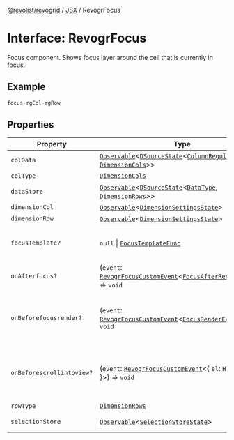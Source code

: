 [@revolist/revogrid](README.md) / [JSX](Namespace.JSX.md) / RevogrFocus

# Interface: RevogrFocus

Focus component. Shows focus layer around the cell that is currently in focus.

## Example

```ts
focus-rgCol-rgRow
```

## Properties

| Property | Type | Description | Defined in |
| ------ | ------ | ------ | ------ |
| `colData` | [`Observable`](TypeAlias.Observable.md)\<[`DSourceState`](TypeAlias.DSourceState.md)\<[`ColumnRegular`](Interface.ColumnRegular.md), [`DimensionCols`](TypeAlias.DimensionCols.md)\>\> | Column source | [src/components.d.ts:1725](https://github.com/revolist/revogrid/blob/e4a447d6483665fe275065ba5ef60722f4635503/src/components.d.ts#L1725) |
| `colType` | [`DimensionCols`](TypeAlias.DimensionCols.md) | Column type | [src/components.d.ts:1729](https://github.com/revolist/revogrid/blob/e4a447d6483665fe275065ba5ef60722f4635503/src/components.d.ts#L1729) |
| `dataStore` | [`Observable`](TypeAlias.Observable.md)\<[`DSourceState`](TypeAlias.DSourceState.md)\<[`DataType`](TypeAlias.DataType.md), [`DimensionRows`](TypeAlias.DimensionRows.md)\>\> | Data rows source | [src/components.d.ts:1733](https://github.com/revolist/revogrid/blob/e4a447d6483665fe275065ba5ef60722f4635503/src/components.d.ts#L1733) |
| `dimensionCol` | [`Observable`](TypeAlias.Observable.md)\<[`DimensionSettingsState`](Interface.DimensionSettingsState.md)\> | Dimension settings X | [src/components.d.ts:1737](https://github.com/revolist/revogrid/blob/e4a447d6483665fe275065ba5ef60722f4635503/src/components.d.ts#L1737) |
| `dimensionRow` | [`Observable`](TypeAlias.Observable.md)\<[`DimensionSettingsState`](Interface.DimensionSettingsState.md)\> | Dimension settings Y | [src/components.d.ts:1741](https://github.com/revolist/revogrid/blob/e4a447d6483665fe275065ba5ef60722f4635503/src/components.d.ts#L1741) |
| `focusTemplate?` | `null` \| [`FocusTemplateFunc`](TypeAlias.FocusTemplateFunc.md) | Focus template custom function. Can be used to render custom focus layer. | [src/components.d.ts:1745](https://github.com/revolist/revogrid/blob/e4a447d6483665fe275065ba5ef60722f4635503/src/components.d.ts#L1745) |
| `onAfterfocus?` | (`event`: [`RevogrFocusCustomEvent`](Interface.RevogrFocusCustomEvent.md)\<[`FocusAfterRenderEvent`](Interface.FocusAfterRenderEvent.md)\>) => `void` | Used to setup properties after focus was rendered | [src/components.d.ts:1749](https://github.com/revolist/revogrid/blob/e4a447d6483665fe275065ba5ef60722f4635503/src/components.d.ts#L1749) |
| `onBeforefocusrender?` | (`event`: [`RevogrFocusCustomEvent`](Interface.RevogrFocusCustomEvent.md)\<[`FocusRenderEvent`](Interface.FocusRenderEvent.md)\>) => `void` | Before focus render event. Can be prevented by event.preventDefault(). If preventDefault used slot will be rendered. | [src/components.d.ts:1753](https://github.com/revolist/revogrid/blob/e4a447d6483665fe275065ba5ef60722f4635503/src/components.d.ts#L1753) |
| `onBeforescrollintoview?` | (`event`: [`RevogrFocusCustomEvent`](Interface.RevogrFocusCustomEvent.md)\<\{ `el`: `HTMLElement`; \}\>) => `void` | Before focus changed verify if it's in view and scroll viewport into this view Can be prevented by event.preventDefault() | [src/components.d.ts:1757](https://github.com/revolist/revogrid/blob/e4a447d6483665fe275065ba5ef60722f4635503/src/components.d.ts#L1757) |
| `rowType` | [`DimensionRows`](TypeAlias.DimensionRows.md) | Row type | [src/components.d.ts:1761](https://github.com/revolist/revogrid/blob/e4a447d6483665fe275065ba5ef60722f4635503/src/components.d.ts#L1761) |
| `selectionStore` | [`Observable`](TypeAlias.Observable.md)\<[`SelectionStoreState`](TypeAlias.SelectionStoreState.md)\> | Selection, range, focus for selection | [src/components.d.ts:1765](https://github.com/revolist/revogrid/blob/e4a447d6483665fe275065ba5ef60722f4635503/src/components.d.ts#L1765) |
